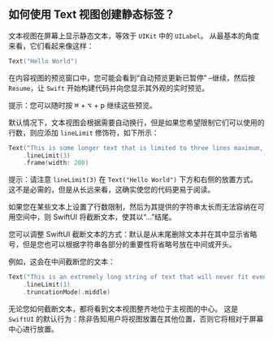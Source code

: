 如何使用 Text 视图创建静态标签？
----

文本视图在屏幕上显示静态文本，等效于 `UIKit` 中的 `UILabel`。 从最基本的角度来看，它们看起来像这样：

```swift
Text("Hello World")
```

在内容视图的预览窗口中，您可能会看到“自动预览更新已暂停” –继续，然后按 `Resume`，让 `Swift` 开始构建代码并向您显示其外观的实时预览。

提示：您可以随时按 <kbd>⌘</kbd> + <kbd>⌥</kbd> + <kbd>p</kbd> 继续这些预览。

默认情况下，文本视图会根据需要自动换行，但是如果您希望限制它们可以使用的行数，则应添加 `lineLimit` 修饰符，如下所示：

```swift
Text("This is some longer text that is limited to three lines maximum, so anything more than that will cause the text to clip.")
    .lineLimit(3)
    .frame(width: 200)
```

提示：请注意 `lineLimit(3)` 在 `Text("Hello World")` 下方和右侧的放置方式。 这不是必需的，但是从长远来看，这确实使您的代码更易于阅读。

如果您在某些文本上设置了行数限制，然后为其提供的字符串太长而无法容纳在可用空间中，则 SwiftUI 将截断文本，使其以“...”结尾。

您可以调整 SwiftUI 截断文本的方式：默认是从末尾删除文本并在其中显示省略号，但是您也可以根据字符串各部分的重要性将省略号放在中间或开头。

例如，这会在中间截断您的文本：

```swift
Text("This is an extremely long string of text that will never fit even the widest of iOS devices even if the user has their Dynamic Type setting as small as is possible, so in theory it should definitely demonstrate truncationMode().")
    .lineLimit(1)
    .truncationMode(.middle)
```

无论您如何截断文本，都将看到文本视图整齐地位于主视图的中心。 这是 `SwiftUI` 的默认行为：除非告知用户将视图放置在其他位置，否则它将相对于屏幕中心进行放置。